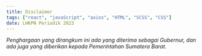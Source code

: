 ```yaml
---
title: Disclaimer
tags: ["react", "javaScript", "axios", "HTML", "SCSS", "CSS"]
date: LHKPN Periodik 2023
---
```


_Penghargaan yang dirangkum ini ada yang diterima sebagai Gubernur, dan ada juga yang diberikan kepada Pemerintahan Sumatera Barat._
